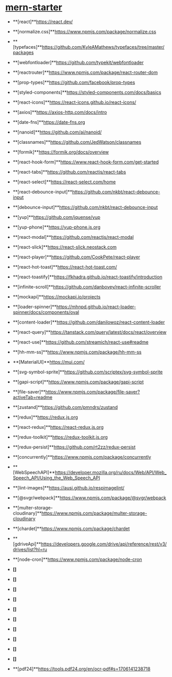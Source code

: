 # **[mern-starter](https://github.com/Belka-S/mern-starter)**

- **[react]**https://react.dev/
- **[normalize.css]**https://www.npmjs.com/package/normalize.css
- **[typefaces]**https://github.com/KyleAMathews/typefaces/tree/master/packages
- **[webfontloader]**https://github.com/typekit/webfontloader
- **[reactrouter]**https://www.npmjs.com/package/react-router-dom
- **[prop-types]**https://github.com/facebook/prop-types
- **[styled-components]**https://styled-components.com/docs/basics
- **[react-icons]**https://react-icons.github.io/react-icons/
- **[axios]**https://axios-http.com/docs/intro
- **[date-fns]**https://date-fns.org
- **[nanoid]**https://github.com/ai/nanoid/
- **[classnames]**https://github.com/JedWatson/classnames
- **[formik]**https://formik.org/docs/overview
- **[react-hook-form]**https://www.react-hook-form.com/get-started
- **[react-tabs]**https://github.com/reactjs/react-tabs
- **[react-select]**https://react-select.com/home
- **[react-debounce-input]**https://github.com/nkbt/react-debounce-input
- **[debounce-input]**https://github.com/nkbt/react-debounce-input
- **[yup]**https://github.com/jquense/yup
- **[yup-phone]**https://yup-phone.js.org
- **[react-modal]**https://github.com/reactjs/react-modal
- **[react-slick]**https://react-slick.neostack.com
- **[react-player]**https://github.com/CookPete/react-player
- **[react-hot-toast]**https://react-hot-toast.com/
- **[react-toastify]**https://fkhadra.github.io/react-toastify/introduction
- **[infinite-scroll]**https://github.com/danbovey/react-infinite-scroller
- **[mockapi]**https://mockapi.io/projects
- **[loader-spinner]**https://mhnpd.github.io/react-loader-spinner/docs/components/oval
- **[content-loader]**https://github.com/danilowoz/react-content-loader
- **[react-query]**https://tanstack.com/query/latest/docs/react/overview
- **[react-use]**https://github.com/streamich/react-use#readme
- **[hh-mm-ss]**https://www.npmjs.com/package/hh-mm-ss
- **[MaterialUI]**https://mui.com/
- **[svg-symbol-sprite]**https://github.com/scriptex/svg-symbol-sprite
- **[gapi-script]**https://www.npmjs.com/package/gapi-script
- **[file-saver]**https://www.npmjs.com/package/file-saver?activeTab=readme
- **[zustand]**https://github.com/pmndrs/zustand
- **[redux]**https://redux.js.org
- **[react-redux]**https://react-redux.js.org
- **[redux-toolkit]**https://redux-toolkit.js.org
- **[redux-persist]**https://github.com/rt2zz/redux-persist
- **[concurrently]**https://www.npmjs.com/package/concurrently
- **[WebSpeechAPI]**https://developer.mozilla.org/ru/docs/Web/API/Web_Speech_API/Using_the_Web_Speech_API
- **[lint-images]**https://ausi.github.io/respimagelint/
- **[@svgr/webpack]**https://www.npmjs.com/package/@svgr/webpack

- **[multer-storage-cloudinary]**https://www.npmjs.com/package/multer-storage-cloudinary
- **[chardet]**https://www.npmjs.com/package/chardet
- **[gdriveApi]**https://developers.google.com/drive/api/reference/rest/v3/drives/list?hl=ru
- **[node-cron]**https://www.npmjs.com/package/node-cron
- **[]**
- **[]**
- **[]**
- **[]**
- **[]**
- **[]**
- **[]**
- **[]**
- **[]**
- **[]**

- **[pdf24]**https://tools.pdf24.org/en/ocr-pdf#s=1706141238718
